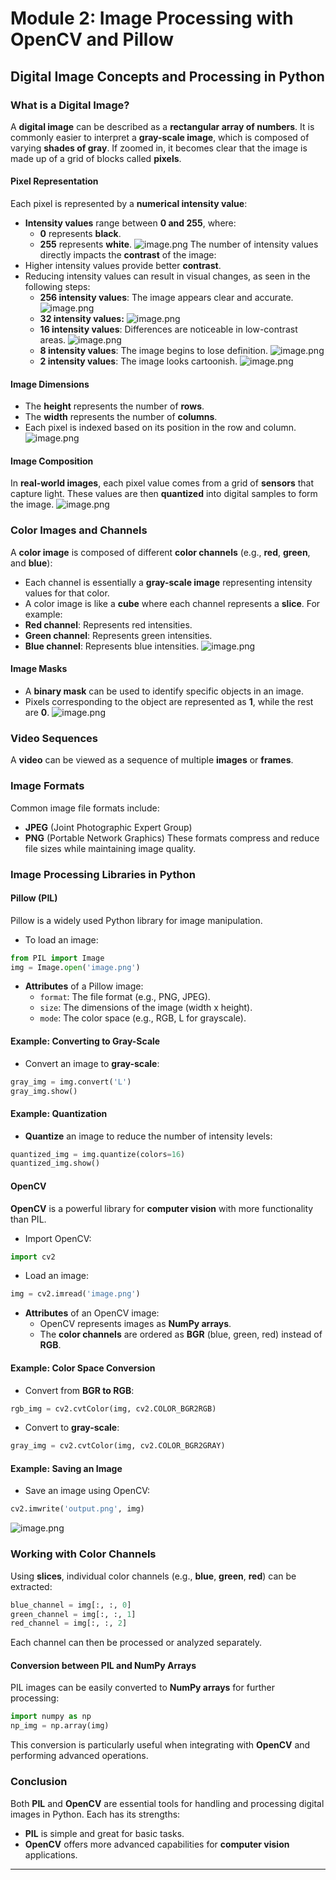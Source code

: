 

# Module 2: Image Processing with OpenCV and Pillow
## Digital Image Concepts and Processing in Python
### What is a Digital Image?
A **digital image** can be described as a **rectangular array of numbers**. It is commonly easier to interpret a **gray-scale image**, which is composed of varying **shades of gray**. If zoomed in, it becomes clear that the image is made up of a grid of blocks called **pixels**.
#### Pixel Representation
Each pixel is represented by a **numerical intensity value**:
- **Intensity values** range between **0 and 255**, where:
	- **0** represents **black**.
	- **255** represents **white**.
![image.png](https://prod-files-secure.s3.us-west-2.amazonaws.com/03e82b26-cccb-4906-bb56-adabcbdc0655/fa1bb4aa-313a-44c2-a7b3-7fa4a8432b08/image.png?X-Amz-Algorithm=AWS4-HMAC-SHA256&X-Amz-Content-Sha256=UNSIGNED-PAYLOAD&X-Amz-Credential=ASIAZI2LB4666EQ74DQO%2F20250129%2Fus-west-2%2Fs3%2Faws4_request&X-Amz-Date=20250129T182002Z&X-Amz-Expires=3600&X-Amz-Security-Token=IQoJb3JpZ2luX2VjEIr%2F%2F%2F%2F%2F%2F%2F%2F%2F%2FwEaCXVzLXdlc3QtMiJHMEUCIAqNwLnhJIcZ5A1Nwuan%2BFUaUjWTq9%2Frea%2FkP5h1XJ0GAiEArq9P75bbJe58kbKALm7HcVFK%2BDv14cdgkbw1QhGbfDMqiAQIk%2F%2F%2F%2F%2F%2F%2F%2F%2F%2F%2FARAAGgw2Mzc0MjMxODM4MDUiDEUOmwTpYtqUC%2Fy4rircA4bltDiuDOnuKnwgGrvul2Uq%2BcFteVBSShfoNC%2FB7F6ir909yJR%2FLpRAByGg9FhzKIUKp9Pnw%2Brx%2B8clpWoPl15bAkk9v%2F7T%2Fvey0BaRPCQidG4PUirdVCJxJKyApo6327Pt7yIsTPMsREFINkySu7BYRk%2BAvfeaDyL%2BG3MFjwtB0XuYKQOQeGNv8RUbSyPWHrlcTHgpTFYOCc7r7JrKt9pEx4i87%2BvdMsq44ChASdZGjCbPicE9DkBTEuHw6gD38Gofd5erF%2Bsbx4XvYghl%2BgbI52Iu2R3HCLU4hCqCUem4MHrWpI1XVW6UNfThsjqIPETpPuR0eKDTC1cad52YZcW5i2ImPwy9Vf%2BZRl3zdxv2ODPSFiKudd0p7WUxeYFVSNBCRcsabq9PvJsamtvtcNVJN6lEUxIn%2B9NVjYfMWYEJSz20sd%2FjfjPbz8F%2B81kw5htRuXNC5M2PzwlSMBk8zYzwDL%2B6R7Vn%2BfX6yosN%2F9GvY8E4oTPUAwR9FYa0aYGRPjM4nB0kbZwWn13ntwq%2FpDgDOFc9593XoieEUZKSKyWVVsMh7Hut9ohtSC%2FArtydOokenHDvE%2Bud7J1tptawDP5rPqim3Zuj96SiOHPfElg8VlfEdCo9UJX%2FpUMBMK7Y6bwGOqUBdcaMsczU3ALq2ZtLCE7hf73ll5iCX8h5xB1ZfbxutLinho6Tj3WjTfpEu9pe5chbjZdYJfhDqb1N2m2D6WpBxukO759pQhclESEq%2B8fT%2FTNf%2BiGkvNO4aPeV0f1j9CcdkWMajuztuAdJ1KjWuKGYCCyS5TTCDq0fcqMeDbFdU6E5QnxPUniCdXgHP3nN31QnrpupOkdtAGI61QFkM%2BXJZA7e3Ktb&X-Amz-Signature=d7fe1adbc6a6cd39ae1cda97fcde8a0896bca7ee72ba6bb982bb305a5aab47fa&X-Amz-SignedHeaders=host&x-id=GetObject)
The number of intensity values directly impacts the **contrast** of the image:
- Higher intensity values provide better **contrast**.
- Reducing intensity values can result in visual changes, as seen in the following steps:
	- **256 intensity values**: The image appears clear and accurate.
![image.png](https://prod-files-secure.s3.us-west-2.amazonaws.com/03e82b26-cccb-4906-bb56-adabcbdc0655/0de7dfb4-99dc-4b87-8932-5165b3c3b775/image.png?X-Amz-Algorithm=AWS4-HMAC-SHA256&X-Amz-Content-Sha256=UNSIGNED-PAYLOAD&X-Amz-Credential=ASIAZI2LB466TAGMCE5U%2F20250129%2Fus-west-2%2Fs3%2Faws4_request&X-Amz-Date=20250129T182002Z&X-Amz-Expires=3600&X-Amz-Security-Token=IQoJb3JpZ2luX2VjEIr%2F%2F%2F%2F%2F%2F%2F%2F%2F%2FwEaCXVzLXdlc3QtMiJGMEQCIEd%2Fo3yu%2F00%2FVc5ehXHc9lHMi2z4rdDeKtoOe2FaAHvnAiArfb8I1Qn4f%2BFlFAXz8fMLMjwP0Wmtc7kRELHMSrbDLiqIBAiT%2F%2F%2F%2F%2F%2F%2F%2F%2F%2F8BEAAaDDYzNzQyMzE4MzgwNSIMwu%2FxkQiSqVCjnLz8KtwDW8F54Hsx4mlftXDCAT%2F80QZvRofpSb17cHLGUr0QDWDW4mjf0RdS85LwMT%2BUalSeCWyntMnYY6xk7BlAy2xa58bQBLPPfyZj1kSTU3HQf6rOOVDmZwQ1lWyuZNCqbufFVN5tAuXzOr8SYXxvUlgtqu4eH8GZrCMoP780Asb00R9Z3nLOuI%2FOTrE8BRBeKHcT8koAk5XEM%2B6%2BB%2BJlTKjEcwzeNaNPEYJD6kf4NNwHQpZt6yIQW8KnYR2Li9DMlULAQOIds75NIWvg6fftQkvaYk8J%2F8krI%2FtPDIdE7Tyo4kyYGQn8MgVPgMEaePp0MBIJWM4JX401%2BhjqkVyXUv9izbkL7r6L3X7QtZCnS%2BE6ABfe3YP2wi9Rl5e8QXIOzEsjUzPUl7Jol1Jnw0tWv0mzdYaowsQPMzI%2Fjyj%2B3LL7Rg%2Fg6GDVEDnDWEzHjztV0TfJggiykzUpWH5G%2BD5Mmd%2F4Y10LkqAqO%2FUDgCF1gU2DSNoXpGfpgNo87EeHd%2Fltmvwg1sl8HU9ad5VmDNvYbSRK4jeKL6G5HV93f%2BEuNCSPqrnbzCulwhFGXRIr8muQfiAI8Mvh5FRXooiZzioPEZOwTCbG6GyWnpn5rZg77DDtwKfMsyQYNNrxwlywQnkw5NjpvAY6pgFI8%2F47d%2FLpOrqfyyomhgJiXm08IZgNd8DvjlC%2FAlXCWnrs6IqZWDCGuZljcZIyd9e1rYQgWgViB%2FpwWRwLTzFLUuTrMMhz23sp9JDevSYDwWMzaFNhNIW5aGU52OJ%2BQQkDmGU4rCSbZsNHNxYo%2BLbvVaiXzgCkmJ3i3ZGm2E%2BYFcGBd9%2BvuZd3BJ7m%2FCSMlVB%2BaBV2GADzGha3%2FQ50yoAV9T7vnuAg&X-Amz-Signature=e31255bd870ca36f8e2c35391da12138476f4b4fc5f5f861642d24d320e91425&X-Amz-SignedHeaders=host&x-id=GetObject)
	- **32 intensity values:**
![image.png](https://prod-files-secure.s3.us-west-2.amazonaws.com/03e82b26-cccb-4906-bb56-adabcbdc0655/7eb81f08-b190-4c5a-ba2b-2a498a15b2c4/image.png?X-Amz-Algorithm=AWS4-HMAC-SHA256&X-Amz-Content-Sha256=UNSIGNED-PAYLOAD&X-Amz-Credential=ASIAZI2LB466TAGMCE5U%2F20250129%2Fus-west-2%2Fs3%2Faws4_request&X-Amz-Date=20250129T182002Z&X-Amz-Expires=3600&X-Amz-Security-Token=IQoJb3JpZ2luX2VjEIr%2F%2F%2F%2F%2F%2F%2F%2F%2F%2FwEaCXVzLXdlc3QtMiJGMEQCIEd%2Fo3yu%2F00%2FVc5ehXHc9lHMi2z4rdDeKtoOe2FaAHvnAiArfb8I1Qn4f%2BFlFAXz8fMLMjwP0Wmtc7kRELHMSrbDLiqIBAiT%2F%2F%2F%2F%2F%2F%2F%2F%2F%2F8BEAAaDDYzNzQyMzE4MzgwNSIMwu%2FxkQiSqVCjnLz8KtwDW8F54Hsx4mlftXDCAT%2F80QZvRofpSb17cHLGUr0QDWDW4mjf0RdS85LwMT%2BUalSeCWyntMnYY6xk7BlAy2xa58bQBLPPfyZj1kSTU3HQf6rOOVDmZwQ1lWyuZNCqbufFVN5tAuXzOr8SYXxvUlgtqu4eH8GZrCMoP780Asb00R9Z3nLOuI%2FOTrE8BRBeKHcT8koAk5XEM%2B6%2BB%2BJlTKjEcwzeNaNPEYJD6kf4NNwHQpZt6yIQW8KnYR2Li9DMlULAQOIds75NIWvg6fftQkvaYk8J%2F8krI%2FtPDIdE7Tyo4kyYGQn8MgVPgMEaePp0MBIJWM4JX401%2BhjqkVyXUv9izbkL7r6L3X7QtZCnS%2BE6ABfe3YP2wi9Rl5e8QXIOzEsjUzPUl7Jol1Jnw0tWv0mzdYaowsQPMzI%2Fjyj%2B3LL7Rg%2Fg6GDVEDnDWEzHjztV0TfJggiykzUpWH5G%2BD5Mmd%2F4Y10LkqAqO%2FUDgCF1gU2DSNoXpGfpgNo87EeHd%2Fltmvwg1sl8HU9ad5VmDNvYbSRK4jeKL6G5HV93f%2BEuNCSPqrnbzCulwhFGXRIr8muQfiAI8Mvh5FRXooiZzioPEZOwTCbG6GyWnpn5rZg77DDtwKfMsyQYNNrxwlywQnkw5NjpvAY6pgFI8%2F47d%2FLpOrqfyyomhgJiXm08IZgNd8DvjlC%2FAlXCWnrs6IqZWDCGuZljcZIyd9e1rYQgWgViB%2FpwWRwLTzFLUuTrMMhz23sp9JDevSYDwWMzaFNhNIW5aGU52OJ%2BQQkDmGU4rCSbZsNHNxYo%2BLbvVaiXzgCkmJ3i3ZGm2E%2BYFcGBd9%2BvuZd3BJ7m%2FCSMlVB%2BaBV2GADzGha3%2FQ50yoAV9T7vnuAg&X-Amz-Signature=57d584ff77f28c49d9a9db42c3a32831f532d93de8c7d46e9ba37e233f174512&X-Amz-SignedHeaders=host&x-id=GetObject)
	- **16 intensity values**: Differences are noticeable in low-contrast areas.
![image.png](https://prod-files-secure.s3.us-west-2.amazonaws.com/03e82b26-cccb-4906-bb56-adabcbdc0655/6bf56d44-9a14-4b7b-98c2-1f00b8630f0c/image.png?X-Amz-Algorithm=AWS4-HMAC-SHA256&X-Amz-Content-Sha256=UNSIGNED-PAYLOAD&X-Amz-Credential=ASIAZI2LB466TAGMCE5U%2F20250129%2Fus-west-2%2Fs3%2Faws4_request&X-Amz-Date=20250129T182002Z&X-Amz-Expires=3600&X-Amz-Security-Token=IQoJb3JpZ2luX2VjEIr%2F%2F%2F%2F%2F%2F%2F%2F%2F%2FwEaCXVzLXdlc3QtMiJGMEQCIEd%2Fo3yu%2F00%2FVc5ehXHc9lHMi2z4rdDeKtoOe2FaAHvnAiArfb8I1Qn4f%2BFlFAXz8fMLMjwP0Wmtc7kRELHMSrbDLiqIBAiT%2F%2F%2F%2F%2F%2F%2F%2F%2F%2F8BEAAaDDYzNzQyMzE4MzgwNSIMwu%2FxkQiSqVCjnLz8KtwDW8F54Hsx4mlftXDCAT%2F80QZvRofpSb17cHLGUr0QDWDW4mjf0RdS85LwMT%2BUalSeCWyntMnYY6xk7BlAy2xa58bQBLPPfyZj1kSTU3HQf6rOOVDmZwQ1lWyuZNCqbufFVN5tAuXzOr8SYXxvUlgtqu4eH8GZrCMoP780Asb00R9Z3nLOuI%2FOTrE8BRBeKHcT8koAk5XEM%2B6%2BB%2BJlTKjEcwzeNaNPEYJD6kf4NNwHQpZt6yIQW8KnYR2Li9DMlULAQOIds75NIWvg6fftQkvaYk8J%2F8krI%2FtPDIdE7Tyo4kyYGQn8MgVPgMEaePp0MBIJWM4JX401%2BhjqkVyXUv9izbkL7r6L3X7QtZCnS%2BE6ABfe3YP2wi9Rl5e8QXIOzEsjUzPUl7Jol1Jnw0tWv0mzdYaowsQPMzI%2Fjyj%2B3LL7Rg%2Fg6GDVEDnDWEzHjztV0TfJggiykzUpWH5G%2BD5Mmd%2F4Y10LkqAqO%2FUDgCF1gU2DSNoXpGfpgNo87EeHd%2Fltmvwg1sl8HU9ad5VmDNvYbSRK4jeKL6G5HV93f%2BEuNCSPqrnbzCulwhFGXRIr8muQfiAI8Mvh5FRXooiZzioPEZOwTCbG6GyWnpn5rZg77DDtwKfMsyQYNNrxwlywQnkw5NjpvAY6pgFI8%2F47d%2FLpOrqfyyomhgJiXm08IZgNd8DvjlC%2FAlXCWnrs6IqZWDCGuZljcZIyd9e1rYQgWgViB%2FpwWRwLTzFLUuTrMMhz23sp9JDevSYDwWMzaFNhNIW5aGU52OJ%2BQQkDmGU4rCSbZsNHNxYo%2BLbvVaiXzgCkmJ3i3ZGm2E%2BYFcGBd9%2BvuZd3BJ7m%2FCSMlVB%2BaBV2GADzGha3%2FQ50yoAV9T7vnuAg&X-Amz-Signature=9067925c2e957976983ed8ca021b76842dcde043dc6c124058364d1138eb80fe&X-Amz-SignedHeaders=host&x-id=GetObject)
	- **8 intensity values**: The image begins to lose definition.
![image.png](https://prod-files-secure.s3.us-west-2.amazonaws.com/03e82b26-cccb-4906-bb56-adabcbdc0655/cca05878-ca1a-43e0-8bec-1d146756f9ae/image.png?X-Amz-Algorithm=AWS4-HMAC-SHA256&X-Amz-Content-Sha256=UNSIGNED-PAYLOAD&X-Amz-Credential=ASIAZI2LB466TAGMCE5U%2F20250129%2Fus-west-2%2Fs3%2Faws4_request&X-Amz-Date=20250129T182002Z&X-Amz-Expires=3600&X-Amz-Security-Token=IQoJb3JpZ2luX2VjEIr%2F%2F%2F%2F%2F%2F%2F%2F%2F%2FwEaCXVzLXdlc3QtMiJGMEQCIEd%2Fo3yu%2F00%2FVc5ehXHc9lHMi2z4rdDeKtoOe2FaAHvnAiArfb8I1Qn4f%2BFlFAXz8fMLMjwP0Wmtc7kRELHMSrbDLiqIBAiT%2F%2F%2F%2F%2F%2F%2F%2F%2F%2F8BEAAaDDYzNzQyMzE4MzgwNSIMwu%2FxkQiSqVCjnLz8KtwDW8F54Hsx4mlftXDCAT%2F80QZvRofpSb17cHLGUr0QDWDW4mjf0RdS85LwMT%2BUalSeCWyntMnYY6xk7BlAy2xa58bQBLPPfyZj1kSTU3HQf6rOOVDmZwQ1lWyuZNCqbufFVN5tAuXzOr8SYXxvUlgtqu4eH8GZrCMoP780Asb00R9Z3nLOuI%2FOTrE8BRBeKHcT8koAk5XEM%2B6%2BB%2BJlTKjEcwzeNaNPEYJD6kf4NNwHQpZt6yIQW8KnYR2Li9DMlULAQOIds75NIWvg6fftQkvaYk8J%2F8krI%2FtPDIdE7Tyo4kyYGQn8MgVPgMEaePp0MBIJWM4JX401%2BhjqkVyXUv9izbkL7r6L3X7QtZCnS%2BE6ABfe3YP2wi9Rl5e8QXIOzEsjUzPUl7Jol1Jnw0tWv0mzdYaowsQPMzI%2Fjyj%2B3LL7Rg%2Fg6GDVEDnDWEzHjztV0TfJggiykzUpWH5G%2BD5Mmd%2F4Y10LkqAqO%2FUDgCF1gU2DSNoXpGfpgNo87EeHd%2Fltmvwg1sl8HU9ad5VmDNvYbSRK4jeKL6G5HV93f%2BEuNCSPqrnbzCulwhFGXRIr8muQfiAI8Mvh5FRXooiZzioPEZOwTCbG6GyWnpn5rZg77DDtwKfMsyQYNNrxwlywQnkw5NjpvAY6pgFI8%2F47d%2FLpOrqfyyomhgJiXm08IZgNd8DvjlC%2FAlXCWnrs6IqZWDCGuZljcZIyd9e1rYQgWgViB%2FpwWRwLTzFLUuTrMMhz23sp9JDevSYDwWMzaFNhNIW5aGU52OJ%2BQQkDmGU4rCSbZsNHNxYo%2BLbvVaiXzgCkmJ3i3ZGm2E%2BYFcGBd9%2BvuZd3BJ7m%2FCSMlVB%2BaBV2GADzGha3%2FQ50yoAV9T7vnuAg&X-Amz-Signature=2a2468e54713db36de668adf510a706f35916d9caf4fc8b0b1c3769f8762ef24&X-Amz-SignedHeaders=host&x-id=GetObject)
	- **2 intensity values**: The image looks cartoonish.
![image.png](https://prod-files-secure.s3.us-west-2.amazonaws.com/03e82b26-cccb-4906-bb56-adabcbdc0655/12da64d7-6b97-44e0-bc2c-52b9c47ce212/image.png?X-Amz-Algorithm=AWS4-HMAC-SHA256&X-Amz-Content-Sha256=UNSIGNED-PAYLOAD&X-Amz-Credential=ASIAZI2LB466TAGMCE5U%2F20250129%2Fus-west-2%2Fs3%2Faws4_request&X-Amz-Date=20250129T182002Z&X-Amz-Expires=3600&X-Amz-Security-Token=IQoJb3JpZ2luX2VjEIr%2F%2F%2F%2F%2F%2F%2F%2F%2F%2FwEaCXVzLXdlc3QtMiJGMEQCIEd%2Fo3yu%2F00%2FVc5ehXHc9lHMi2z4rdDeKtoOe2FaAHvnAiArfb8I1Qn4f%2BFlFAXz8fMLMjwP0Wmtc7kRELHMSrbDLiqIBAiT%2F%2F%2F%2F%2F%2F%2F%2F%2F%2F8BEAAaDDYzNzQyMzE4MzgwNSIMwu%2FxkQiSqVCjnLz8KtwDW8F54Hsx4mlftXDCAT%2F80QZvRofpSb17cHLGUr0QDWDW4mjf0RdS85LwMT%2BUalSeCWyntMnYY6xk7BlAy2xa58bQBLPPfyZj1kSTU3HQf6rOOVDmZwQ1lWyuZNCqbufFVN5tAuXzOr8SYXxvUlgtqu4eH8GZrCMoP780Asb00R9Z3nLOuI%2FOTrE8BRBeKHcT8koAk5XEM%2B6%2BB%2BJlTKjEcwzeNaNPEYJD6kf4NNwHQpZt6yIQW8KnYR2Li9DMlULAQOIds75NIWvg6fftQkvaYk8J%2F8krI%2FtPDIdE7Tyo4kyYGQn8MgVPgMEaePp0MBIJWM4JX401%2BhjqkVyXUv9izbkL7r6L3X7QtZCnS%2BE6ABfe3YP2wi9Rl5e8QXIOzEsjUzPUl7Jol1Jnw0tWv0mzdYaowsQPMzI%2Fjyj%2B3LL7Rg%2Fg6GDVEDnDWEzHjztV0TfJggiykzUpWH5G%2BD5Mmd%2F4Y10LkqAqO%2FUDgCF1gU2DSNoXpGfpgNo87EeHd%2Fltmvwg1sl8HU9ad5VmDNvYbSRK4jeKL6G5HV93f%2BEuNCSPqrnbzCulwhFGXRIr8muQfiAI8Mvh5FRXooiZzioPEZOwTCbG6GyWnpn5rZg77DDtwKfMsyQYNNrxwlywQnkw5NjpvAY6pgFI8%2F47d%2FLpOrqfyyomhgJiXm08IZgNd8DvjlC%2FAlXCWnrs6IqZWDCGuZljcZIyd9e1rYQgWgViB%2FpwWRwLTzFLUuTrMMhz23sp9JDevSYDwWMzaFNhNIW5aGU52OJ%2BQQkDmGU4rCSbZsNHNxYo%2BLbvVaiXzgCkmJ3i3ZGm2E%2BYFcGBd9%2BvuZd3BJ7m%2FCSMlVB%2BaBV2GADzGha3%2FQ50yoAV9T7vnuAg&X-Amz-Signature=145dfc064b4d5058ef82e2415c742a24dec2170ba032aa8832bccd18b053cb09&X-Amz-SignedHeaders=host&x-id=GetObject)
#### Image Dimensions
- The **height** represents the number of **rows**.
- The **width** represents the number of **columns**.
- Each pixel is indexed based on its position in the row and column.
![image.png](https://prod-files-secure.s3.us-west-2.amazonaws.com/03e82b26-cccb-4906-bb56-adabcbdc0655/ff056335-e79e-4491-b508-30cd45b6c194/image.png?X-Amz-Algorithm=AWS4-HMAC-SHA256&X-Amz-Content-Sha256=UNSIGNED-PAYLOAD&X-Amz-Credential=ASIAZI2LB4666EQ74DQO%2F20250129%2Fus-west-2%2Fs3%2Faws4_request&X-Amz-Date=20250129T182002Z&X-Amz-Expires=3600&X-Amz-Security-Token=IQoJb3JpZ2luX2VjEIr%2F%2F%2F%2F%2F%2F%2F%2F%2F%2FwEaCXVzLXdlc3QtMiJHMEUCIAqNwLnhJIcZ5A1Nwuan%2BFUaUjWTq9%2Frea%2FkP5h1XJ0GAiEArq9P75bbJe58kbKALm7HcVFK%2BDv14cdgkbw1QhGbfDMqiAQIk%2F%2F%2F%2F%2F%2F%2F%2F%2F%2F%2FARAAGgw2Mzc0MjMxODM4MDUiDEUOmwTpYtqUC%2Fy4rircA4bltDiuDOnuKnwgGrvul2Uq%2BcFteVBSShfoNC%2FB7F6ir909yJR%2FLpRAByGg9FhzKIUKp9Pnw%2Brx%2B8clpWoPl15bAkk9v%2F7T%2Fvey0BaRPCQidG4PUirdVCJxJKyApo6327Pt7yIsTPMsREFINkySu7BYRk%2BAvfeaDyL%2BG3MFjwtB0XuYKQOQeGNv8RUbSyPWHrlcTHgpTFYOCc7r7JrKt9pEx4i87%2BvdMsq44ChASdZGjCbPicE9DkBTEuHw6gD38Gofd5erF%2Bsbx4XvYghl%2BgbI52Iu2R3HCLU4hCqCUem4MHrWpI1XVW6UNfThsjqIPETpPuR0eKDTC1cad52YZcW5i2ImPwy9Vf%2BZRl3zdxv2ODPSFiKudd0p7WUxeYFVSNBCRcsabq9PvJsamtvtcNVJN6lEUxIn%2B9NVjYfMWYEJSz20sd%2FjfjPbz8F%2B81kw5htRuXNC5M2PzwlSMBk8zYzwDL%2B6R7Vn%2BfX6yosN%2F9GvY8E4oTPUAwR9FYa0aYGRPjM4nB0kbZwWn13ntwq%2FpDgDOFc9593XoieEUZKSKyWVVsMh7Hut9ohtSC%2FArtydOokenHDvE%2Bud7J1tptawDP5rPqim3Zuj96SiOHPfElg8VlfEdCo9UJX%2FpUMBMK7Y6bwGOqUBdcaMsczU3ALq2ZtLCE7hf73ll5iCX8h5xB1ZfbxutLinho6Tj3WjTfpEu9pe5chbjZdYJfhDqb1N2m2D6WpBxukO759pQhclESEq%2B8fT%2FTNf%2BiGkvNO4aPeV0f1j9CcdkWMajuztuAdJ1KjWuKGYCCyS5TTCDq0fcqMeDbFdU6E5QnxPUniCdXgHP3nN31QnrpupOkdtAGI61QFkM%2BXJZA7e3Ktb&X-Amz-Signature=56cd40c83af6df1a9f5b6b6c69566db7018fd786faedbdbe7b83ab22429a7ecf&X-Amz-SignedHeaders=host&x-id=GetObject)
#### Image Composition
In **real-world images**, each pixel value comes from a grid of **sensors** that capture light. These values are then **quantized** into digital samples to form the image.
![image.png](https://prod-files-secure.s3.us-west-2.amazonaws.com/03e82b26-cccb-4906-bb56-adabcbdc0655/0c721ea0-409b-4d32-b630-a00d6f170d18/image.png?X-Amz-Algorithm=AWS4-HMAC-SHA256&X-Amz-Content-Sha256=UNSIGNED-PAYLOAD&X-Amz-Credential=ASIAZI2LB4666EQ74DQO%2F20250129%2Fus-west-2%2Fs3%2Faws4_request&X-Amz-Date=20250129T182002Z&X-Amz-Expires=3600&X-Amz-Security-Token=IQoJb3JpZ2luX2VjEIr%2F%2F%2F%2F%2F%2F%2F%2F%2F%2FwEaCXVzLXdlc3QtMiJHMEUCIAqNwLnhJIcZ5A1Nwuan%2BFUaUjWTq9%2Frea%2FkP5h1XJ0GAiEArq9P75bbJe58kbKALm7HcVFK%2BDv14cdgkbw1QhGbfDMqiAQIk%2F%2F%2F%2F%2F%2F%2F%2F%2F%2F%2FARAAGgw2Mzc0MjMxODM4MDUiDEUOmwTpYtqUC%2Fy4rircA4bltDiuDOnuKnwgGrvul2Uq%2BcFteVBSShfoNC%2FB7F6ir909yJR%2FLpRAByGg9FhzKIUKp9Pnw%2Brx%2B8clpWoPl15bAkk9v%2F7T%2Fvey0BaRPCQidG4PUirdVCJxJKyApo6327Pt7yIsTPMsREFINkySu7BYRk%2BAvfeaDyL%2BG3MFjwtB0XuYKQOQeGNv8RUbSyPWHrlcTHgpTFYOCc7r7JrKt9pEx4i87%2BvdMsq44ChASdZGjCbPicE9DkBTEuHw6gD38Gofd5erF%2Bsbx4XvYghl%2BgbI52Iu2R3HCLU4hCqCUem4MHrWpI1XVW6UNfThsjqIPETpPuR0eKDTC1cad52YZcW5i2ImPwy9Vf%2BZRl3zdxv2ODPSFiKudd0p7WUxeYFVSNBCRcsabq9PvJsamtvtcNVJN6lEUxIn%2B9NVjYfMWYEJSz20sd%2FjfjPbz8F%2B81kw5htRuXNC5M2PzwlSMBk8zYzwDL%2B6R7Vn%2BfX6yosN%2F9GvY8E4oTPUAwR9FYa0aYGRPjM4nB0kbZwWn13ntwq%2FpDgDOFc9593XoieEUZKSKyWVVsMh7Hut9ohtSC%2FArtydOokenHDvE%2Bud7J1tptawDP5rPqim3Zuj96SiOHPfElg8VlfEdCo9UJX%2FpUMBMK7Y6bwGOqUBdcaMsczU3ALq2ZtLCE7hf73ll5iCX8h5xB1ZfbxutLinho6Tj3WjTfpEu9pe5chbjZdYJfhDqb1N2m2D6WpBxukO759pQhclESEq%2B8fT%2FTNf%2BiGkvNO4aPeV0f1j9CcdkWMajuztuAdJ1KjWuKGYCCyS5TTCDq0fcqMeDbFdU6E5QnxPUniCdXgHP3nN31QnrpupOkdtAGI61QFkM%2BXJZA7e3Ktb&X-Amz-Signature=f8bc6f7ff6a8cd3cca412d9209e8d0604b8ccafbe98156483f707890ebe15142&X-Amz-SignedHeaders=host&x-id=GetObject)
### Color Images and Channels
A **color image** is composed of different **color channels** (e.g., **red**, **green**, and **blue**):
- Each channel is essentially a **gray-scale image** representing intensity values for that color.
- A color image is like a **cube** where each channel represents a **slice**.
For example:
- **Red channel**: Represents red intensities.
- **Green channel**: Represents green intensities.
- **Blue channel**: Represents blue intensities.
![image.png](https://prod-files-secure.s3.us-west-2.amazonaws.com/03e82b26-cccb-4906-bb56-adabcbdc0655/c0cc17c9-842f-413f-82e8-f3f44278cf74/image.png?X-Amz-Algorithm=AWS4-HMAC-SHA256&X-Amz-Content-Sha256=UNSIGNED-PAYLOAD&X-Amz-Credential=ASIAZI2LB4666EQ74DQO%2F20250129%2Fus-west-2%2Fs3%2Faws4_request&X-Amz-Date=20250129T182002Z&X-Amz-Expires=3600&X-Amz-Security-Token=IQoJb3JpZ2luX2VjEIr%2F%2F%2F%2F%2F%2F%2F%2F%2F%2FwEaCXVzLXdlc3QtMiJHMEUCIAqNwLnhJIcZ5A1Nwuan%2BFUaUjWTq9%2Frea%2FkP5h1XJ0GAiEArq9P75bbJe58kbKALm7HcVFK%2BDv14cdgkbw1QhGbfDMqiAQIk%2F%2F%2F%2F%2F%2F%2F%2F%2F%2F%2FARAAGgw2Mzc0MjMxODM4MDUiDEUOmwTpYtqUC%2Fy4rircA4bltDiuDOnuKnwgGrvul2Uq%2BcFteVBSShfoNC%2FB7F6ir909yJR%2FLpRAByGg9FhzKIUKp9Pnw%2Brx%2B8clpWoPl15bAkk9v%2F7T%2Fvey0BaRPCQidG4PUirdVCJxJKyApo6327Pt7yIsTPMsREFINkySu7BYRk%2BAvfeaDyL%2BG3MFjwtB0XuYKQOQeGNv8RUbSyPWHrlcTHgpTFYOCc7r7JrKt9pEx4i87%2BvdMsq44ChASdZGjCbPicE9DkBTEuHw6gD38Gofd5erF%2Bsbx4XvYghl%2BgbI52Iu2R3HCLU4hCqCUem4MHrWpI1XVW6UNfThsjqIPETpPuR0eKDTC1cad52YZcW5i2ImPwy9Vf%2BZRl3zdxv2ODPSFiKudd0p7WUxeYFVSNBCRcsabq9PvJsamtvtcNVJN6lEUxIn%2B9NVjYfMWYEJSz20sd%2FjfjPbz8F%2B81kw5htRuXNC5M2PzwlSMBk8zYzwDL%2B6R7Vn%2BfX6yosN%2F9GvY8E4oTPUAwR9FYa0aYGRPjM4nB0kbZwWn13ntwq%2FpDgDOFc9593XoieEUZKSKyWVVsMh7Hut9ohtSC%2FArtydOokenHDvE%2Bud7J1tptawDP5rPqim3Zuj96SiOHPfElg8VlfEdCo9UJX%2FpUMBMK7Y6bwGOqUBdcaMsczU3ALq2ZtLCE7hf73ll5iCX8h5xB1ZfbxutLinho6Tj3WjTfpEu9pe5chbjZdYJfhDqb1N2m2D6WpBxukO759pQhclESEq%2B8fT%2FTNf%2BiGkvNO4aPeV0f1j9CcdkWMajuztuAdJ1KjWuKGYCCyS5TTCDq0fcqMeDbFdU6E5QnxPUniCdXgHP3nN31QnrpupOkdtAGI61QFkM%2BXJZA7e3Ktb&X-Amz-Signature=1def5abb42c2bde417b1a15e1ce34f0d66c2e40467808b088435c191464f4249&X-Amz-SignedHeaders=host&x-id=GetObject)
#### Image Masks
- A **binary mask** can be used to identify specific objects in an image.
- Pixels corresponding to the object are represented as **1**, while the rest are **0**.
![image.png](https://prod-files-secure.s3.us-west-2.amazonaws.com/03e82b26-cccb-4906-bb56-adabcbdc0655/667eab4d-d19d-4618-81d0-663b6beb002c/image.png?X-Amz-Algorithm=AWS4-HMAC-SHA256&X-Amz-Content-Sha256=UNSIGNED-PAYLOAD&X-Amz-Credential=ASIAZI2LB4666EQ74DQO%2F20250129%2Fus-west-2%2Fs3%2Faws4_request&X-Amz-Date=20250129T182002Z&X-Amz-Expires=3600&X-Amz-Security-Token=IQoJb3JpZ2luX2VjEIr%2F%2F%2F%2F%2F%2F%2F%2F%2F%2FwEaCXVzLXdlc3QtMiJHMEUCIAqNwLnhJIcZ5A1Nwuan%2BFUaUjWTq9%2Frea%2FkP5h1XJ0GAiEArq9P75bbJe58kbKALm7HcVFK%2BDv14cdgkbw1QhGbfDMqiAQIk%2F%2F%2F%2F%2F%2F%2F%2F%2F%2F%2FARAAGgw2Mzc0MjMxODM4MDUiDEUOmwTpYtqUC%2Fy4rircA4bltDiuDOnuKnwgGrvul2Uq%2BcFteVBSShfoNC%2FB7F6ir909yJR%2FLpRAByGg9FhzKIUKp9Pnw%2Brx%2B8clpWoPl15bAkk9v%2F7T%2Fvey0BaRPCQidG4PUirdVCJxJKyApo6327Pt7yIsTPMsREFINkySu7BYRk%2BAvfeaDyL%2BG3MFjwtB0XuYKQOQeGNv8RUbSyPWHrlcTHgpTFYOCc7r7JrKt9pEx4i87%2BvdMsq44ChASdZGjCbPicE9DkBTEuHw6gD38Gofd5erF%2Bsbx4XvYghl%2BgbI52Iu2R3HCLU4hCqCUem4MHrWpI1XVW6UNfThsjqIPETpPuR0eKDTC1cad52YZcW5i2ImPwy9Vf%2BZRl3zdxv2ODPSFiKudd0p7WUxeYFVSNBCRcsabq9PvJsamtvtcNVJN6lEUxIn%2B9NVjYfMWYEJSz20sd%2FjfjPbz8F%2B81kw5htRuXNC5M2PzwlSMBk8zYzwDL%2B6R7Vn%2BfX6yosN%2F9GvY8E4oTPUAwR9FYa0aYGRPjM4nB0kbZwWn13ntwq%2FpDgDOFc9593XoieEUZKSKyWVVsMh7Hut9ohtSC%2FArtydOokenHDvE%2Bud7J1tptawDP5rPqim3Zuj96SiOHPfElg8VlfEdCo9UJX%2FpUMBMK7Y6bwGOqUBdcaMsczU3ALq2ZtLCE7hf73ll5iCX8h5xB1ZfbxutLinho6Tj3WjTfpEu9pe5chbjZdYJfhDqb1N2m2D6WpBxukO759pQhclESEq%2B8fT%2FTNf%2BiGkvNO4aPeV0f1j9CcdkWMajuztuAdJ1KjWuKGYCCyS5TTCDq0fcqMeDbFdU6E5QnxPUniCdXgHP3nN31QnrpupOkdtAGI61QFkM%2BXJZA7e3Ktb&X-Amz-Signature=1c7330f292fa95f5e4f2c1be54977cf0a917e6371cb893e118978643f208ccf1&X-Amz-SignedHeaders=host&x-id=GetObject)
### Video Sequences
A **video** can be viewed as a sequence of multiple **images** or **frames**.
### Image Formats
Common image file formats include:
- **JPEG** (Joint Photographic Expert Group)
- **PNG** (Portable Network Graphics)
These formats compress and reduce file sizes while maintaining image quality.
### Image Processing Libraries in Python
#### Pillow (PIL)
Pillow is a widely used Python library for image manipulation.
- To load an image:
```python
from PIL import Image
img = Image.open('image.png')
```
- **Attributes** of a Pillow image:
	- `format`: The file format (e.g., PNG, JPEG).
	- `size`: The dimensions of the image (width x height).
	- `mode`: The color space (e.g., RGB, L for grayscale).
#### Example: Converting to Gray-Scale
- Convert an image to **gray-scale**:
```python
gray_img = img.convert('L')
gray_img.show()
```
#### Example: Quantization
- **Quantize** an image to reduce the number of intensity levels:
```python
quantized_img = img.quantize(colors=16)
quantized_img.show()
```
#### OpenCV
**OpenCV** is a powerful library for **computer vision** with more functionality than PIL.
- Import OpenCV:
```python
import cv2
```
- Load an image:
```python
img = cv2.imread('image.png')
```
- **Attributes** of an OpenCV image:
	- OpenCV represents images as **NumPy arrays**.
	- The **color channels** are ordered as **BGR** (blue, green, red) instead of **RGB**.
#### Example: Color Space Conversion
- Convert from **BGR to RGB**:
```python
rgb_img = cv2.cvtColor(img, cv2.COLOR_BGR2RGB)
```
- Convert to **gray-scale**:
```python
gray_img = cv2.cvtColor(img, cv2.COLOR_BGR2GRAY)
```
#### Example: Saving an Image
- Save an image using OpenCV:
```python
cv2.imwrite('output.png', img)
```
![image.png](https://prod-files-secure.s3.us-west-2.amazonaws.com/03e82b26-cccb-4906-bb56-adabcbdc0655/25fcc977-54ea-484c-997e-9b6bd016f347/image.png?X-Amz-Algorithm=AWS4-HMAC-SHA256&X-Amz-Content-Sha256=UNSIGNED-PAYLOAD&X-Amz-Credential=ASIAZI2LB4666EQ74DQO%2F20250129%2Fus-west-2%2Fs3%2Faws4_request&X-Amz-Date=20250129T182002Z&X-Amz-Expires=3600&X-Amz-Security-Token=IQoJb3JpZ2luX2VjEIr%2F%2F%2F%2F%2F%2F%2F%2F%2F%2FwEaCXVzLXdlc3QtMiJHMEUCIAqNwLnhJIcZ5A1Nwuan%2BFUaUjWTq9%2Frea%2FkP5h1XJ0GAiEArq9P75bbJe58kbKALm7HcVFK%2BDv14cdgkbw1QhGbfDMqiAQIk%2F%2F%2F%2F%2F%2F%2F%2F%2F%2F%2FARAAGgw2Mzc0MjMxODM4MDUiDEUOmwTpYtqUC%2Fy4rircA4bltDiuDOnuKnwgGrvul2Uq%2BcFteVBSShfoNC%2FB7F6ir909yJR%2FLpRAByGg9FhzKIUKp9Pnw%2Brx%2B8clpWoPl15bAkk9v%2F7T%2Fvey0BaRPCQidG4PUirdVCJxJKyApo6327Pt7yIsTPMsREFINkySu7BYRk%2BAvfeaDyL%2BG3MFjwtB0XuYKQOQeGNv8RUbSyPWHrlcTHgpTFYOCc7r7JrKt9pEx4i87%2BvdMsq44ChASdZGjCbPicE9DkBTEuHw6gD38Gofd5erF%2Bsbx4XvYghl%2BgbI52Iu2R3HCLU4hCqCUem4MHrWpI1XVW6UNfThsjqIPETpPuR0eKDTC1cad52YZcW5i2ImPwy9Vf%2BZRl3zdxv2ODPSFiKudd0p7WUxeYFVSNBCRcsabq9PvJsamtvtcNVJN6lEUxIn%2B9NVjYfMWYEJSz20sd%2FjfjPbz8F%2B81kw5htRuXNC5M2PzwlSMBk8zYzwDL%2B6R7Vn%2BfX6yosN%2F9GvY8E4oTPUAwR9FYa0aYGRPjM4nB0kbZwWn13ntwq%2FpDgDOFc9593XoieEUZKSKyWVVsMh7Hut9ohtSC%2FArtydOokenHDvE%2Bud7J1tptawDP5rPqim3Zuj96SiOHPfElg8VlfEdCo9UJX%2FpUMBMK7Y6bwGOqUBdcaMsczU3ALq2ZtLCE7hf73ll5iCX8h5xB1ZfbxutLinho6Tj3WjTfpEu9pe5chbjZdYJfhDqb1N2m2D6WpBxukO759pQhclESEq%2B8fT%2FTNf%2BiGkvNO4aPeV0f1j9CcdkWMajuztuAdJ1KjWuKGYCCyS5TTCDq0fcqMeDbFdU6E5QnxPUniCdXgHP3nN31QnrpupOkdtAGI61QFkM%2BXJZA7e3Ktb&X-Amz-Signature=e8e2507e71a4a46ef436974c6898c41d46478b247fa050be9c8b84822e2f16f9&X-Amz-SignedHeaders=host&x-id=GetObject)
### Working with Color Channels
Using **slices**, individual color channels (e.g., **blue**, **green**, **red**) can be extracted:
```python
blue_channel = img[:, :, 0]
green_channel = img[:, :, 1]
red_channel = img[:, :, 2]
```
Each channel can then be processed or analyzed separately.
#### Conversion between PIL and NumPy Arrays
PIL images can be easily converted to **NumPy arrays** for further processing:
```python
import numpy as np
np_img = np.array(img)
```
This conversion is particularly useful when integrating with **OpenCV** and performing advanced operations.
### Conclusion
Both **PIL** and **OpenCV** are essential tools for handling and processing digital images in Python. Each has its strengths:
- **PIL** is simple and great for basic tasks.
- **OpenCV** offers more advanced capabilities for **computer vision** applications.
___


